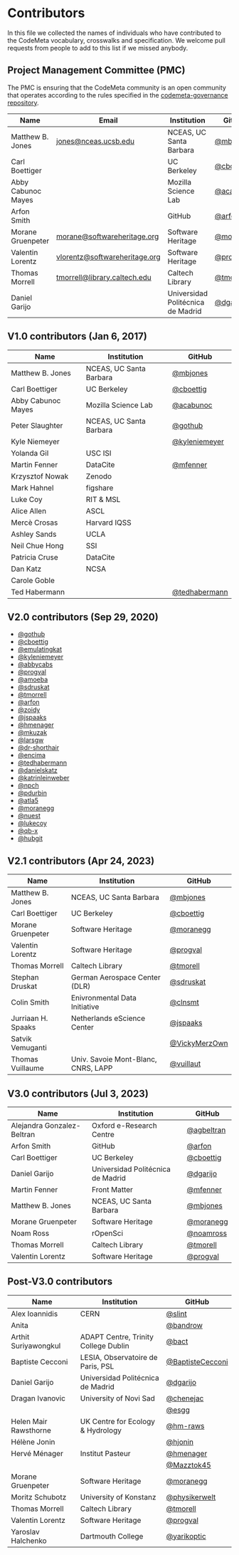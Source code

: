 # Contributors

In this file we collected the names of individuals who have contributed to the
CodeMeta vocabulary, crosswalks and specification. We welcome pull requests
from people to add to this list if we missed anybody.

## Project Management Committee (PMC)

The PMC is ensuring that the CodeMeta community is an open community that
operates according to the rules specified in the
[codemeta-governance repository](https://github.com/codemeta/governance).

| Name             | Email                | Institution             | GitHub  |
|------------------|----------------------|-------------------------| --------|
| Matthew B. Jones | jones@nceas.ucsb.edu | NCEAS, UC Santa Barbara | [@mbjones](https://github.com/mbjones) |
| Carl Boettiger | | UC Berkeley | [@cboettig](https://github.com/cboettig) |
| Abby Cabunoc Mayes | | Mozilla Science Lab | [@acabunoc](https://github.com/acabunoc) |
| Arfon Smith | | GitHub | [@arfon](https://github.com/arfon) |
| Morane Gruenpeter | morane@softwareheritage.org | Software Heritage | [@moranegg](https://github.com/moranegg) |
| Valentin Lorentz | vlorentz@softwareheritage.org | Software Heritage | [@progval](https://github.com/progval) |
| Thomas Morrell | tmorrell@library.caltech.edu | Caltech Library | [@tmorell](https://github.com/tmorrell) |
| Daniel Garijo | | Universidad Politécnica de Madrid | [@dgarijo](https://github.com/dgarijo) |

## V1.0 contributors (Jan 6, 2017)

| Name             | Institution             | GitHub  |
|------------------|-------------------------| --------|
| Matthew B. Jones | NCEAS, UC Santa Barbara | [@mbjones](https://github.com/mbjones) |
| Carl Boettiger | UC Berkeley | [@cboettig](https://github.com/cboettig) |
| Abby Cabunoc Mayes | Mozilla Science Lab | [@acabunoc](https://github.com/acabunoc) |
| Peter Slaughter  | NCEAS, UC Santa Barbara | [@gothub](https://github.com/gothub) |
| Kyle Niemeyer | | [@kyleniemeyer](https://github.com/kyleniemeyer) |
| Yolanda Gil | USC ISI | |
| Martin Fenner | DataCite | [@mfenner](https://github.com/mfenner) |
| Krzysztof Nowak | Zenodo | |
| Mark Hahnel | figshare | |
| Luke Coy | RIT & MSL | |
| Alice Allen | ASCL | |
| Mercè Crosas | Harvard IQSS | |
| Ashley Sands | UCLA | |
| Neil Chue Hong | SSI | |
| Patricia Cruse | DataCite | |
| Dan Katz | NCSA | |
| Carole Goble | | |
| Ted Habermann | | [@tedhabermann](https://github.com/tedhabermann) |

## V2.0 contributors (Sep 29, 2020)

- [@gothub](https://github.com/gothub)
- [@cboettig](https://github.com/cboettig)
- [@emulatingkat](https://github.com/emulatingkat)
- [@kyleniemeyer](https://github.com/kyleniemeyer)
- [@abbycabs](https://github.com/abbycabs)
- [@progval](https://github.com/progval)
- [@amoeba](https://github.com/amoeba)
- [@sdruskat](https://github.com/sdruskat)
- [@tmorrell](https://github.com/tmorrell)
- [@arfon](https://github.com/arfon)
- [@zoidy](https://github.com/zoidy)
- [@jspaaks](https://github.com/jspaaks)
- [@hmenager](https://github.com/hmenager)
- [@mkuzak](https://github.com/mkuzak)
- [@larsgw](https://github.com/larsgw)
- [@dr-shorthair](https://github.com/dr-shorthair)
- [@encima](https://github.com/encima)
- [@tedhabermann](https://github.com/tedhabermann)
- [@danielskatz](https://github.com/danielskatz)
- [@katrinleinweber](https://github.com/katrinleinweber)
- [@npch](https://github.com/npch)
- [@pdurbin](https://github.com/pdurbin)
- [@atla5](https://github.com/atla5)
- [@moranegg](https://github.com/moranegg)
- [@nuest](https://github.com/nuest)
- [@lukecoy](https://github.com/lukecoy)
- [@qb-x](https://github.com/qb-x)
- [@hubgit](https://github.com/hubgit)

## V2.1 contributors (Apr 24, 2023)

| Name             | Institution             | GitHub  |
|------------------|-------------------------| --------|
| Matthew B. Jones | NCEAS, UC Santa Barbara | [@mbjones](https://github.com/mbjones) |
| Carl Boettiger | UC Berkeley | [@cboettig](https://github.com/cboettig) |
| Morane Gruenpeter | Software Heritage | [@moranegg](https://github.com/moranegg) |
| Valentin Lorentz | Software Heritage | [@progval](https://github.com/progval) |
| Thomas Morrell | Caltech Library | [@tmorell](https://github.com/tmorrell) |
| Stephan Druskat | German Aerospace Center (DLR) | [@sdruskat](https://github.com/sdruskat) |
| Colin Smith | Enivronmental Data Initiative | [@clnsmt](https://github.com/clnsmth) |
| Jurriaan H. Spaaks | Netherlands eScience Center | [@jspaaks](https://github.com/jspaaks) |
| Satvik Vemuganti | | [@VickyMerzOwn](https://github.com/VickyMerzOwn) |
| Thomas Vuillaume | Univ. Savoie Mont-Blanc, CNRS, LAPP | [@vuillaut](https://github.com/vuillaut) |

## V3.0 contributors (Jul 3, 2023)

| Name             | Institution             | GitHub  |
|------------------|-------------------------| --------|
| Alejandra Gonzalez-Beltran | Oxford e-Research Centre | [@agbeltran](https://github.com/agbeltran) |
| Arfon Smith | GitHub | [@arfon](https://github.com/arfon) |
| Carl Boettiger | UC Berkeley | [@cboettig](https://github.com/cboettig) |
| Daniel Garijo | Universidad Politécnica de Madrid | [@dgarijo](https://github.com/dgarijo) |
| Martin Fenner | Front Matter | [@mfenner](https://github.com/mfenner)
| Matthew B. Jones | NCEAS, UC Santa Barbara | [@mbjones](https://github.com/mbjones) |
| Morane Gruenpeter | Software Heritage | [@moranegg](https://github.com/moranegg) |
| Noam Ross | rOpenSci | [@noamross](https://github.com/noamross) |
| Thomas Morrell | Caltech Library | [@tmorell](https://github.com/tmorrell) |
| Valentin Lorentz | Software Heritage | [@progval](https://github.com/progval) |

## Post-V3.0 contributors

| Name             | Institution             | GitHub  |
|------------------|-------------------------| --------|
| Alex Ioannidis | CERN | [@slint](https://github.com/slint) |
| Anita | | [@bandrow](https://github.com/bandrow) |
| Arthit Suriyawongkul | ADAPT Centre, Trinity College Dublin | [@bact](https://github.com) |
| Baptiste Cecconi | LESIA, Observatoire de Paris, PSL | [@BaptisteCecconi](https://github.com/BaptisteCecconi) |
| Daniel Garijo | Universidad Politécnica de Madrid | [@dgarijo](https://github.com/dgarijo) |
| Dragan Ivanovic | University of Novi Sad | [@chenejac](https://github.com/chenejac) |
| | | [@esgg](https://github.com/esgg) |
| Helen Mair Rawsthorne | UK Centre for Ecology & Hydrology | [@hm-raws](https://github.com/hm-raws) |
| Hélène Jonin | | [@hjonin](https://github.com/hjonin) |
| Hervé Ménager | Institut Pasteur | [@hmenager](https://github.com/hmenager) |
| | | [@Mazztok45](https://github.com/Mazztok45) |
| Morane Gruenpeter | Software Heritage | [@moranegg](https://github.com/moranegg) |
| Moritz Schubotz | University of Konstanz | [@physikerwelt](https://github.com/physikerwelt) |
| Thomas Morrell | Caltech Library | [@tmorell](https://github.com/tmorrell) |
| Valentin Lorentz | Software Heritage | [@progval](https://github.com/progval) |
| Yaroslav Halchenko | Dartmouth College | [@yarikoptic](https://github.com/yarikoptic) |
